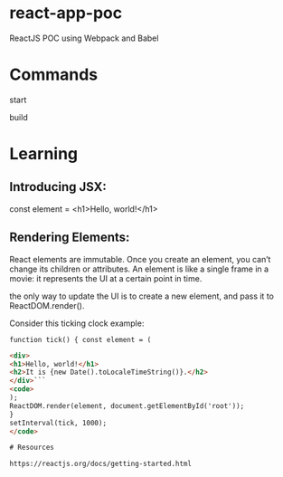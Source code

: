 # react-app-poc

ReactJS POC using Webpack and Babel

  

# Commands

start

build

  

# Learning

## Introducing JSX:

const element = \<h1>Hello, world!\</h1>

  

## Rendering Elements:

React elements are immutable. Once you create an element, you can’t change its children or attributes. An element is like a single frame in a movie: it represents the UI at a certain point in time. 

the only way to update the UI is to create a new element, and pass it to ReactDOM.render().

Consider this ticking clock example: 

<code>function tick() {
const element = (
</code>
```html
<div>
<h1>Hello, world!</h1>
<h2>It is {new Date().toLocaleTimeString()}.</h2>
</div>```
<code>
);
ReactDOM.render(element, document.getElementById('root'));
}
setInterval(tick, 1000);
</code>  

# Resources

https://reactjs.org/docs/getting-started.html